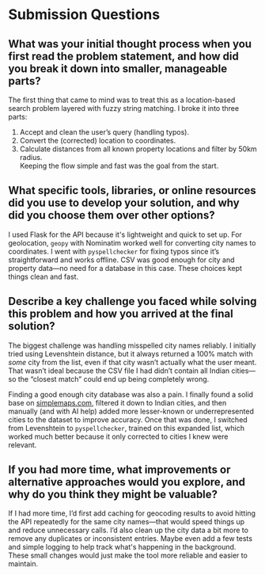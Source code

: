 # Submission Questions

## What was your initial thought process when you first read the problem statement, and how did you break it down into smaller, manageable parts?

The first thing that came to mind was to treat this as a location-based search problem layered with fuzzy string matching. I broke it into three parts:

1. Accept and clean the user’s query (handling typos).
2. Convert the (corrected) location to coordinates.
3. Calculate distances from all known property locations and filter by 50km radius.\
   Keeping the flow simple and fast was the goal from the start.

## What specific tools, libraries, or online resources did you use to develop your solution, and why did you choose them over other options?

I used Flask for the API because it's lightweight and quick to set up. For geolocation, `geopy` with Nominatim worked well for converting city names to coordinates. I went with `pyspellchecker` for fixing typos since it’s straightforward and works offline. CSV was good enough for city and property data—no need for a database in this case. These choices kept things clean and fast.

## Describe a key challenge you faced while solving this problem and how you arrived at the final solution?

The biggest challenge was handling misspelled city names reliably. I initially tried using Levenshtein distance, but it always returned a 100% match with *some* city from the list, even if that city wasn’t actually what the user meant. That wasn’t ideal because the CSV file I had didn’t contain all Indian cities—so the “closest match” could end up being completely wrong.

Finding a good enough city database was also a pain. I finally found a solid base on [simplemaps.com](https://simplemaps.com/data/world-cities), filtered it down to Indian cities, and then manually (and with AI help) added more lesser-known or underrepresented cities to the dataset to improve accuracy. Once that was done, I switched from Levenshtein to `pyspellchecker`, trained on this expanded list, which worked much better because it only corrected to cities I knew were relevant.

## If you had more time, what improvements or alternative approaches would you explore, and why do you think they might be valuable?

If I had more time, I’d first add caching for geocoding results to avoid hitting the API repeatedly for the same city names—that would speed things up and reduce unnecessary calls. I’d also clean up the city data a bit more to remove any duplicates or inconsistent entries. Maybe even add a few tests and simple logging to help track what's happening in the background. These small changes would just make the tool more reliable and easier to maintain.